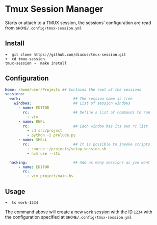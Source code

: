 # Tmux Session Manager

Starts or attach to a TMUX session, the sessions' configuration are read from
`$HOME/.config/tmux-session.yml`

## Install

```
➜  git clone https://github.com/diacus/tmux-session.git
➜  cd tmux-session
tmux-session ➜  make install
```

## Configuration

```yaml
home: /home/user/Projects ## Contains the root of the sessions
sessions:
  work:                        ## The session name is free
    windows:                   ## List of session windows
      - name: EDITOR
        rc:                    ## Define a list of commands to run
          - vim
      - name: REPL
        rc:                    ## Each window has its own rc list
          - cd src/project
          - python -i prelude.py
      - name: SHELL
        rc:                    ## It is possible to invoke scripts
          - source ~/projects/setup-session.sh
          - nvm use --lts

  hacking:                     ## Add as many sessions as you want
      - name: EDITOR
        rc:
          - vim project/main.hs
```
  
## Usage
```
➜  ts work-1234
```

The command above will create a new `work` session with the ID `1234` with the
configuration specified at `$HOME/.config/tmux-session.yml`

